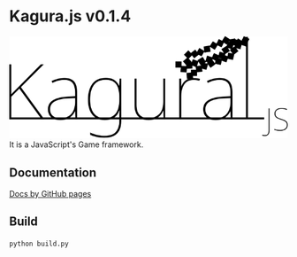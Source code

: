 # Kagura.js v0.1.4
![kagurajs](https://raw.githubusercontent.com/tiocumo/kagura.js/main/asset/KaguraJSblack.svg)  
It is a JavaScript's Game framework.
## Documentation
[Docs by GitHub pages](https://tiocumo.github.io/kagura.js/docs/docs.htm)
## Build
```python build.py```
